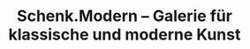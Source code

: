 ---
title: "Schenk.Modern – Galerie für klassische und moderne Kunst"
url: /landshut/schenk-modern-galerie-fuer-klassische-und-moderne-kunst/
shop: Kunst
---